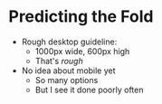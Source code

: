 # Predicting the Fold
- Rough desktop guideline: 
  - 1000px wide, 600px high
  - That's _rough_
- No idea about mobile yet
  - So many options
  - But I see it done poorly often

